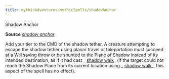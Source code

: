 ```yaml
---
title: mythicAdventures/mythicSpells/shadowAnchor
---
```

Shadow Anchor

**Source** [_shadow anchor_](advancedRaceGuide/uncommonRaces/wayangs.md#_shadow-anchor)

Add your tier to the CMD of the shadow tether. A creature attempting to escape the shadow tether using planar travel or teleportation must succeed at a Will saving throw or be shunted to the Plane of Shadow instead of its intended destination, as if it had cast _ [shadow walk](spells/shadowWalk.md#_shadow-walk)_ (if the target could not reach the Shadow Plane from its current location using _ [shadow walk](spells/shadowWalk.md#_shadow-walk)_, this aspect of the spell has no effect).

